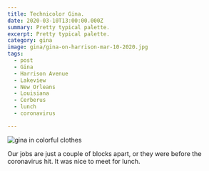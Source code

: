 ```yaml
---
title: Technicolor Gina.
date: 2020-03-10T13:00:00.000Z
summary: Pretty typical palette.
excerpt: Pretty typical palette.
category: gina
image: gina/gina-on-harrison-mar-10-2020.jpg
tags:
  - post 
  - Gina
  - Harrison Avenue
  - Lakeview
  - New Orleans
  - Louisiana
  - Cerberus
  - lunch
  - coronavirus

---
```


![gina in colorful clothes](/static/img/gina/gina-on-harrison-mar-10-2020.jpg "gina in colorful clothes")

Our jobs are just a couple of blocks apart, or they were before the coronavirus hit. It was nice to meet for lunch.